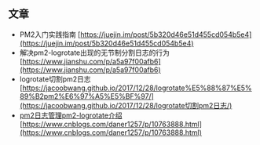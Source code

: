 ## 文章

* PM2入门实践指南 [https://juejin.im/post/5b320d46e51d455cd054b5e4](https://juejin.im/post/5b320d46e51d455cd054b5e4)
* 解决pm2-logrotate出现的无节制分割日志的行为 [https://www.jianshu.com/p/a5a97f00afb6](https://www.jianshu.com/p/a5a97f00afb6)
* logrotate切割pm2日志 [https://jacoobwang.github.io/2017/12/28/logrotate%E5%88%87%E5%89%B2pm2%E6%97%A5%E5%BF%97/](https://jacoobwang.github.io/2017/12/28/logrotate切割pm2日志/)
* [pm2日志管理pm2-logrotate介绍](https://www.cnblogs.com/daner1257/p/10763888.html) [https://www.cnblogs.com/daner1257/p/10763888.html](https://www.cnblogs.com/daner1257/p/10763888.html)



